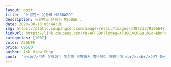 ```yaml
---
layout: post 
title:  "뉴발란스 운동화 M860WB9" 
description: 뉴발란스 운동화 M860WB ..
date: 2020-08-13 06:44:30 
img: https://static.coupangcdn.com/image/retail/images/348723379306648-6d232deb-aaf7-4256-bf65-8aa061352aeb.jpg 
linkUrl: https://link.coupang.com/re/AFFSDP?lptag=AF3600438&subid=ahnPublicAsk&pageKey=1736364147&itemId=2955551562&vendorItemId=70894314572&traceid=V0-113-03954407e1ba59ab 
categories: [1007] 
color: A566FF 
price: 69500 
author: Ask View Shop 
cont:  "굿<br/>기존 운동화는 밑창이 딱딱해서 발바닥이 아팠는데.<br/>.<br/>이건 푹신하니 좋은 거 같네요.<br/><br/>발볼이 넓은거라 한사이즈 작게 구매해도 좋을 거 같아요.<br/> 발볼은 와이드락 되어있습니다.<br/><br/>운동하려고 샀어요.<br/><br/>이거 신고 운동 열심히해서 건강해지려구요.<br/>ㅋㅋㅋㅋ<br/>편합니다.<br/><br/>" 
---
```


